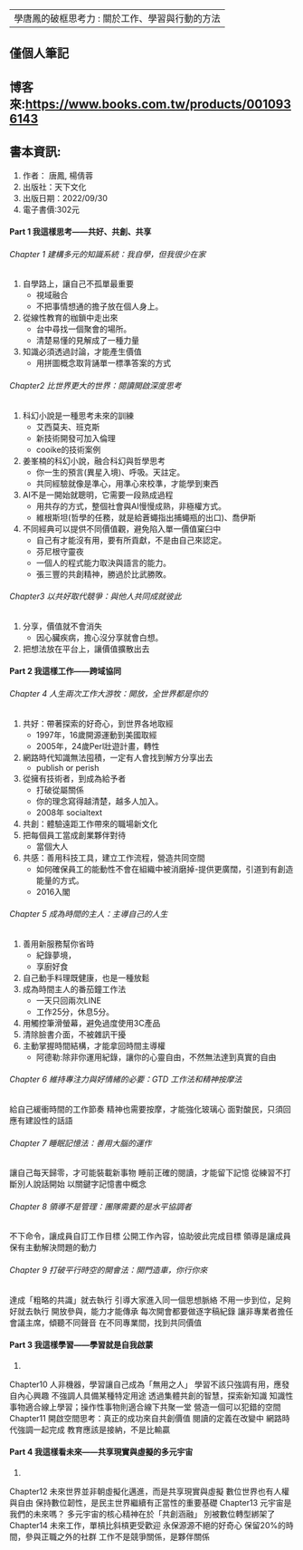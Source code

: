 <table>
    <tr>
        <td>學唐鳳的破框思考力 : 關於工作、學習與行動的方法</td>
    </tr>
</table>

## 僅個人筆記
## 博客來:https://www.books.com.tw/products/0010936143
## 書本資訊:
1. 作者： 唐鳳, 楊倩蓉  
2. 出版社：天下文化   
3. 出版日期：2022/09/30
5. 電子書價:302元

#### Part 1 我這樣思考――共好、共創、共享
###### Chapter 1 建構多元的知識系統：我自學，但我很少在家
1. 自學路上，讓自己不孤單最重要
   + 視域融合
   + 不把事情想通的擔子放在個人身上。
2. 從線性教育的枷鎖中走出來
   + 台中尋找一個聚會的場所。
   + 清楚易懂的見解成了一種力量
3. 知識必須透過討論，才能產生價值
   + 用拼圖概念取背誦單一標準答案的方式
###### Chapter2 比世界更大的世界：閱讀開啟深度思考
1. 科幻小說是一種思考未來的訓練
   + 艾西莫夫、班克斯
   + 新技術開發可加入倫理
   + cooike的技術案例
2. 姜峯楠的科幻小說，融合科幻與哲學思考
   + 你一生的預言(異星入境)、呼吸。天註定。
   + 共同經驗就像是準心，用準心來校準，才能學到東西
3. AI不是一開始就聰明，它需要一段熟成過程
   + 用共存的方式，整個社會與AI慢慢成熟，非極權方式。
   + 維根斯坦(哲學的任務，就是給蒼蠅指出捕蠅瓶的出口)、喬伊斯
4. 不同經典可以提供不同價值觀，避免陷入單一價值窠臼中
   + 自己有才能沒有用，要有所貢獻，不是由自己來認定。
   + 芬尼根守靈夜
   + 一個人的程式能力取決與語言的能力。
   + 張三豐的共創精神，勝過於比武勝敗。

###### Chapter3 以共好取代競爭：與他人共同成就彼此
1. 分享，價值就不會消失
   + 因心臟疾病，擔心沒分享就會白想。
2. 把想法放在平台上，讓價值擴散出去
 
#### Part 2 我這樣工作――跨域協同
###### Chapter 4 人生兩次工作大游牧：開放，全世界都是你的
1. 共好：帶著探索的好奇心，到世界各地取經
   + 1997年，16歲開源運動到美國取經
   + 2005年，24歲Perl壯遊計畫，轉性
2. 網路時代知識無法囤積，一定有人會找到解方分享出去
   + publish or perish
3. 從擁有技術者，到成為給予者
   + 打破從屬關係
   + 你的理念寫得越清楚，越多人加入。
   + 2008年 socialtext
4. 共創：體驗遠距工作帶來的職場新文化
5. 把每個員工當成創業夥伴對待
   + 當個大人
6. 共感：善用科技工具，建立工作流程，營造共同空間
   + 如何確保員工的能動性不會在組織中被消磨掉-提供更廣闊，引道到有創造能量的方式。
   + 2016入閣
###### Chapter 5 成為時間的主人：主導自己的人生
1. 善用新服務幫你省時
   + 紀錄夢境，
   + 享廚好食
2. 自己動手料理既健康，也是一種放鬆
3. 成為時間主人的番茄鐘工作法
   + 一天只回兩次LINE
   + 工作25分，休息5分。
4. 用觸控筆滑螢幕，避免過度使用3C產品
5. 清除臉書介面，不被雜訊干擾
6. 主動掌握時間結構，才能拿回時間主導權
   + 阿德勒:除非你運用紀錄，讓你的心靈自由，不然無法達到真實的自由
###### Chapter 6 維持專注力與好情緒的必要：GTD 工作法和精神按摩法
給自己緩衝時間的工作節奏
精神也需要按摩，才能強化玻璃心
面對酸民，只須回應有建設性的話語

###### Chapter 7 睡眠記憶法：善用大腦的運作
讓自己每天歸零，才可能裝載新事物
睡前正確的閱讀，才能留下記憶
從練習不打斷別人說話開始
以關鍵字記憶書中概念

###### Chapter 8 領導不是管理：團隊需要的是水平協調者
不下命令，讓成員自訂工作目標
公開工作內容，協助彼此完成目標
領導是讓成員保有主動解決問題的動力

###### Chapter 9 打破平行時空的開會法：開門造車，你行你來
達成「粗略的共識」就去執行
引導大家進入同一個思想脈絡
不用一步到位，足夠好就去執行
開放參與，能力才能傳承
每次開會都要做逐字稿紀錄
讓非專業者擔任會議主席，傾聽不同聲音
在不同專業間，找到共同價值
 
#### Part 3 我這樣學習――學習就是自我啟蒙
1. 
Chapter10 人非機器，學習讓自己成為「無用之人」
學習不該只強調有用，應發自內心興趣
不強調人具備某種特定用途
透過集體共創的智慧，探索新知識
知識性事物適合線上學習；操作性事物則適合線下共聚一堂
營造一個可以犯錯的空間
Chapter11 開啟空間思考：真正的成功來自共創價值
閱讀的定義在改變中
網路時代強調一起完成
教育應該是接納，不是比輸贏
 
#### Part 4 我這樣看未來――共享現實與虛擬的多元宇宙
1. 
Chapter12 未來世界並非朝虛擬化邁進，而是共享現實與虛擬
數位世界也有人權與自由
保持數位韌性，是民主世界繼續有正當性的重要基礎
Chapter13 元宇宙是我們的未來嗎？
多元宇宙的核心精神在於「共創涵融」
別被數位轉型綁架了
Chapter14 未來工作，單槓比斜槓更受歡迎
永保源源不絕的好奇心
保留20%的時間，參與正職之外的社群
工作不是競爭關係，是夥伴關係
